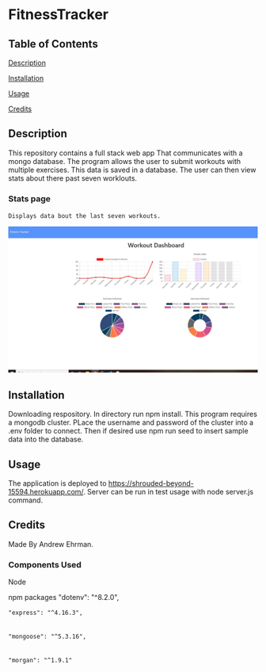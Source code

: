 # FitnessTracker

## Table of Contents
[Description](#description)

[Installation](#installation)

[Usage](#usage)

[Credits](#credits)

## Description
This repository contains a full stack web app That communicates with a mongo database. The program allows the user to submit workouts with multiple exercises. This data is saved in a database. The user can then view stats about there past seven worklouts. 

### Stats page
    Displays data bout the last seven workouts.

![stats](./stats.JPG)


## Installation
Downloading respository. In directory run npm install. This program requires a mongodb cluster. PLace the username and password of the cluster into a .env folder to connect. Then if desired use npm run seed to insert sample data into the database.

## Usage
The application is deployed to https://shrouded-beyond-15594.herokuapp.com/.
Server can be run in test usage with node server.js command.

## Credits
Made By Andrew Ehrman.

### Components Used
Node

npm packages
    "dotenv": "^8.2.0",


    "express": "^4.16.3",


    "mongoose": "^5.3.16",


    "morgan": "^1.9.1"